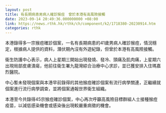 ```yaml
---
layout: post
title: 有長期病患男病人確診猴痘　曾於本港有高風險接觸
date: 2023-09-14 20:49:36.000000000 +08:00
link: https://news.rthk.hk/rthk/ch/component/k2/1718380-20230914.htm
categories: rthk
---
```


本港錄得多一宗猴痘確診個案，一名有長期病患的41歲男病人確診猴痘，情況穩定，根據病人提供的資料，潛伏期內沒有外遊紀錄，但曾於本港有高風險接觸。

衞生防護中心表示，病人上星期三開始出現發燒、發冷、頭痛及肌肉痛，上星期六出現局部皮膚潰瘍，他前往衞生署九龍灣綜合治療中心求診，並已獲安排入住瑪嘉烈醫院。

中心暫未發現個案與本港早前錄得的其他猴痘確診個案有流行病學關連，正繼續就個案進行流行病學調查，並將個案通報世界衞生組織。

本港至今共錄得45宗猴痘確診個案，中心再次呼籲高風險目標群組人士接種猴痘疫苗，以減低感染機會或感染後出現較嚴重病徵的機會。
